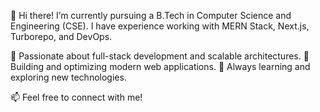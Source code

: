 👋 Hi there!
I’m currently pursuing a B.Tech in Computer Science and Engineering (CSE).
I have experience working with MERN Stack, Next.js, Turborepo, and DevOps.

🔹 Passionate about full-stack development and scalable architectures.
🔹 Building and optimizing modern web applications.
🔹 Always learning and exploring new technologies.

📫 Feel free to connect with me!
